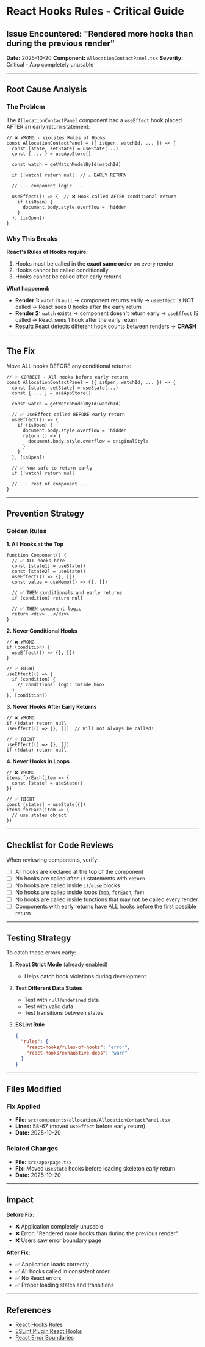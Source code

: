 # React Hooks Rules - Critical Guide

## Issue Encountered: "Rendered more hooks than during the previous render"

**Date:** 2025-10-20
**Component:** `AllocationContactPanel.tsx`
**Severity:** Critical - App completely unusable

---

## Root Cause Analysis

### The Problem
The `AllocationContactPanel` component had a `useEffect` hook placed AFTER an early return statement:

```tsx
// ❌ WRONG - Violates Rules of Hooks
const AllocationContactPanel = ({ isOpen, watchId, ... }) => {
  const [state, setState] = useState(...)
  const { ... } = useAppStore()

  const watch = getWatchModelById(watchId)

  if (!watch) return null  // ⚠️ EARLY RETURN

  // ... component logic ...

  useEffect(() => {  // ❌ Hook called AFTER conditional return
    if (isOpen) {
      document.body.style.overflow = 'hidden'
    }
  }, [isOpen])
}
```

### Why This Breaks

**React's Rules of Hooks require:**
1. Hooks must be called in the **exact same order** on every render
2. Hooks cannot be called conditionally
3. Hooks cannot be called after early returns

**What happened:**
- **Render 1:** `watch` is `null` → component returns early → `useEffect` is NOT called → React sees 0 hooks after the early return
- **Render 2:** `watch` exists → component doesn't return early → `useEffect` IS called → React sees 1 hook after the early return
- **Result:** React detects different hook counts between renders → **CRASH**

---

## The Fix

Move ALL hooks BEFORE any conditional returns:

```tsx
// ✅ CORRECT - All hooks before early return
const AllocationContactPanel = ({ isOpen, watchId, ... }) => {
  const [state, setState] = useState(...)
  const { ... } = useAppStore()

  const watch = getWatchModelById(watchId)

  // ✅ useEffect called BEFORE early return
  useEffect(() => {
    if (isOpen) {
      document.body.style.overflow = 'hidden'
      return () => {
        document.body.style.overflow = originalStyle
      }
    }
  }, [isOpen])

  // ✅ Now safe to return early
  if (!watch) return null

  // ... rest of component ...
}
```

---

## Prevention Strategy

### Golden Rules

**1. All Hooks at the Top**
```tsx
function Component() {
  // ✅ ALL hooks here
  const [state1] = useState()
  const [state2] = useState()
  useEffect(() => {}, [])
  const value = useMemo(() => {}, [])

  // ✅ THEN conditionals and early returns
  if (condition) return null

  // ✅ THEN component logic
  return <div>...</div>
}
```

**2. Never Conditional Hooks**
```tsx
// ❌ WRONG
if (condition) {
  useEffect(() => {}, [])
}

// ✅ RIGHT
useEffect(() => {
  if (condition) {
    // conditional logic inside hook
  }
}, [condition])
```

**3. Never Hooks After Early Returns**
```tsx
// ❌ WRONG
if (!data) return null
useEffect(() => {}, [])  // Will not always be called!

// ✅ RIGHT
useEffect(() => {}, [])
if (!data) return null
```

**4. Never Hooks in Loops**
```tsx
// ❌ WRONG
items.forEach(item => {
  const [state] = useState()
})

// ✅ RIGHT
const [states] = useState({})
items.forEach(item => {
  // use states object
})
```

---

## Checklist for Code Reviews

When reviewing components, verify:

- [ ] All hooks are declared at the top of the component
- [ ] No hooks are called after `if` statements with `return`
- [ ] No hooks are called inside `if`/`else` blocks
- [ ] No hooks are called inside loops (`map`, `forEach`, `for`)
- [ ] No hooks are called inside functions that may not be called every render
- [ ] Components with early returns have ALL hooks before the first possible return

---

## Testing Strategy

To catch these errors early:

1. **React Strict Mode** (already enabled)
   - Helps catch hook violations during development

2. **Test Different Data States**
   - Test with `null`/`undefined` data
   - Test with valid data
   - Test transitions between states

3. **ESLint Rule**
   ```json
   {
     "rules": {
       "react-hooks/rules-of-hooks": "error",
       "react-hooks/exhaustive-deps": "warn"
     }
   }
   ```

---

## Files Modified

### Fix Applied
- **File:** `src/components/allocation/AllocationContactPanel.tsx`
- **Lines:** 58-67 (moved `useEffect` before early return)
- **Date:** 2025-10-20

### Related Changes
- **File:** `src/app/page.tsx`
- **Fix:** Moved `useState` hooks before loading skeleton early return
- **Date:** 2025-10-20

---

## Impact

**Before Fix:**
- ❌ Application completely unusable
- ❌ Error: "Rendered more hooks than during the previous render"
- ❌ Users saw error boundary page

**After Fix:**
- ✅ Application loads correctly
- ✅ All hooks called in consistent order
- ✅ No React errors
- ✅ Proper loading states and transitions

---

## References

- [React Hooks Rules](https://react.dev/reference/rules/rules-of-hooks)
- [ESLint Plugin React Hooks](https://www.npmjs.com/package/eslint-plugin-react-hooks)
- [React Error Boundaries](https://react.dev/reference/react/Component#catching-rendering-errors-with-an-error-boundary)
